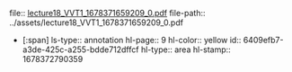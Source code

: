 file:: [lecture18_VVT1_1678371659209_0.pdf](../assets/lecture18_VVT1_1678371659209_0.pdf)
file-path:: ../assets/lecture18_VVT1_1678371659209_0.pdf

- [:span]
  ls-type:: annotation
  hl-page:: 9
  hl-color:: yellow
  id:: 6409efb7-a3de-425c-a255-bdde712dffcf
  hl-type:: area
  hl-stamp:: 1678372790359